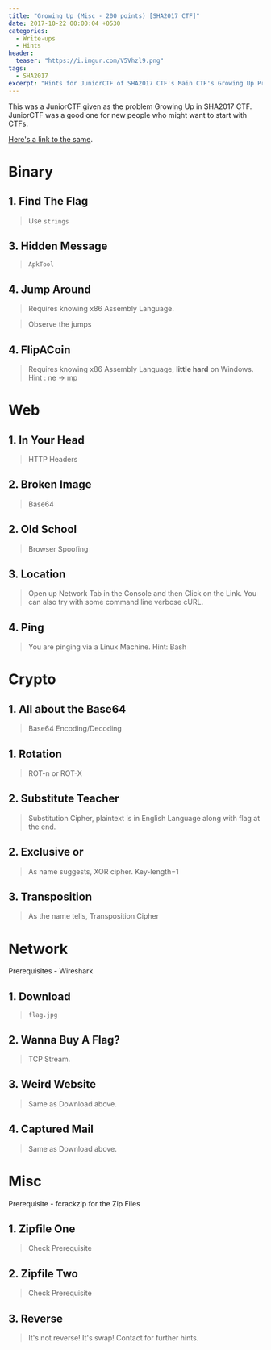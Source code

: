 ```yaml
---
title: "Growing Up (Misc - 200 points) [SHA2017 CTF]"
date: 2017-10-22 00:00:04 +0530
categories:
  - Write-ups
  - Hints
header:
  teaser: "https://i.imgur.com/V5Vhzl9.png"
tags:
  - SHA2017
excerpt: "Hints for JuniorCTF of SHA2017 CTF's Main CTF's Growing Up Problem."
---
```


This was a JuniorCTF given as the problem Growing Up in SHA2017 CTF. JuniorCTF was a good one for new people who might want to start with CTFs.

[Here's a link to the same](https://junior.stillhackinganyway.nl).

# Binary
## 1. Find The Flag
> Use `strings`

## 3. Hidden Message
> `ApkTool`

## 4. Jump Around
> Requires knowing x86 Assembly Language.

> Observe the jumps 

## 4. FlipACoin
> Requires knowing x86 Assembly Language, **little hard** on Windows. Hint : ne -> mp

# Web

## 1. In Your Head

> HTTP Headers

## 2. Broken Image

> Base64

## 2. Old School

> Browser Spoofing

## 3. Location

> Open up Network Tab in the Console and then Click on the Link.
> You can also try with some command line verbose cURL.

## 4. Ping

> You are pinging via a Linux Machine.
Hint: Bash

# Crypto

## 1. All about the Base64

> Base64 Encoding/Decoding

## 1. Rotation

> ROT-n or ROT-X

## 2. Substitute Teacher

> Substitution Cipher, plaintext is in English Language along with flag at the end.

## 2. Exclusive or

> As name suggests, XOR cipher. Key-length=1

## 3. Transposition

> As the name tells, Transposition Cipher


# Network

Prerequisites - Wireshark

## 1. Download

> `flag.jpg`

## 2. Wanna Buy A Flag?

> TCP Stream.

## 3. Weird Website

> Same as Download above.

## 4. Captured Mail

> Same as Download above.


# Misc

Prerequisite - fcrackzip for the Zip Files

## 1. Zipfile One

> Check Prerequisite

## 2. Zipfile Two

> Check Prerequisite

## 3. Reverse

> It's not reverse! It's swap! Contact for further hints.
